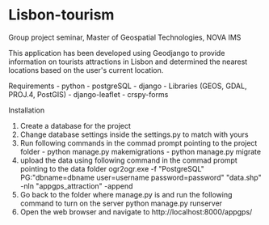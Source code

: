 # Lisbon-tourism
Group project seminar, Master of Geospatial Technologies, NOVA IMS

This application has been developed using Geodjango to provide information on tourists attractions in Lisbon and determined the nearest locations based on the user's current location.

Requirements - python - postgreSQL - django - Libraries (GEOS, GDAL, PROJ.4, PostGIS) - django-leaflet - crspy-forms

Installation

1. Create a database for the project
2. Change database settings inside the settings.py to match with yours
3. Run following commands in the commad prompt pointing to the project folder
        - python manage.py makemigrations
        - python manage.py migrate
4. upload the data using following command in the commad prompt pointing to the data folder ogr2ogr.exe -f "PostgreSQL" PG:"dbname=dbname user=username password=password" "data.shp" -nln "appgps_attraction" -append
5. Go back to the folder where manage.py is and run the following command to turn on the server python manage.py runserver
6. Open the web browser and navigate to http://localhost:8000/appgps/
